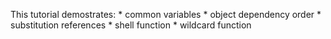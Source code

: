 This tutorial demostrates:
    * common variables
    * object dependency order
    * substitution references
    * shell function
    * wildcard function
